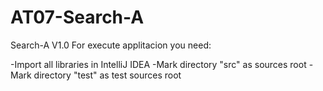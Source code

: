 # AT07-Search-A
Search-A V1.0
For execute applitacion you need:

-Import all libraries in IntelliJ IDEA
-Mark directory "src" as sources root
-Mark directory "test" as test sources root
